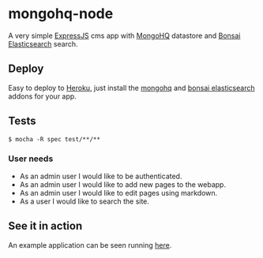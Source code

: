 mongohq-node
============

A very simple [ExpressJS](http://expressjs.com) cms app with [MongoHQ](https://www.mongohq.com) datastore and [Bonsai Elasticsearch](http://www.bonsai.io/) search.

## Deploy
Easy to deploy to [Heroku](https://www.heroku.com/), just install the [mongohq](https://addons.heroku.com/mongohq) and [bonsai elasticsearch](https://addons.heroku.com/bonsai) addons for your app.

## Tests
  `$ mocha -R spec test/**/**`

### User needs

- As an admin user I would like to be authenticated.
- As an admin user I would like to add new pages to the webapp.
- As an admin user I would like to edit pages using markdown.
- As a user I would like to search the site.

## See it in action
An example application can be seen running [here](http://laingsolutions.com).
